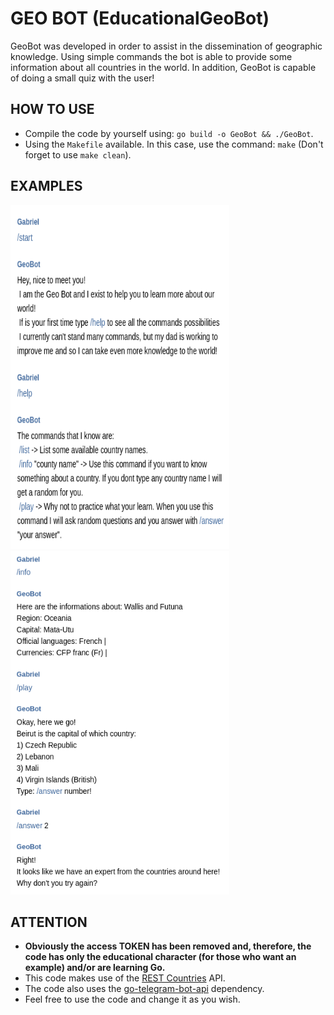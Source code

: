 # GEO BOT (EducationalGeoBot)

GeoBot was developed in order to assist in the dissemination of geographic knowledge. Using simple commands the bot is able to provide some information about all countries in the world. In addition, GeoBot is capable of doing a small quiz with the user!

## HOW TO USE

* Compile the code by yourself using: `go build -o GeoBot && ./GeoBot`.
* Using the `Makefile` available. In this case, use the command: `make` (Don't forget to use `make clean`).

## EXAMPLES

<p aling="left">
    <img src="src/images_example/start_help_commands.png" height="550" width="350" title="hover text"></img> 
    <img src="src/images_example/info_quiz_commands.png" height="550" width="350" title="hover text"></img>
</p>

## ATTENTION

* **Obviously the access TOKEN has been removed and, therefore, the code has only the educational character (for those who want an example) and/or are learning Go.**
* This code makes use of the [REST Countries](https://restcountries.eu/) API.
* The code also uses the [go-telegram-bot-api](https://github.com/go-telegram-bot-api/telegram-bot-api) dependency.
* Feel free to use the code and change it as you wish.